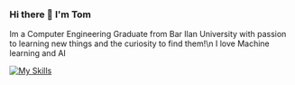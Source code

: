 ### Hi there 👋 I'm Tom

Im a Computer Engineering Graduate from Bar Ilan University with passion to learning new things and the curiosity to find them!\n
I love Machine learning and AI

[![My Skills](https://skillicons.dev/icons?i=js,html,css,c,cs,cpp,discord,eclipse,flask,git,linux,matlab,py)](https://skillicons.dev)

<!--
**Tom1593/Tom1593** is a ✨ _special_ ✨ repository because its `README.md` (this file) appears on your GitHub profile.

Here are some ideas to get you started:

- 🔭 I’m currently working on ...
- 🌱 I’m currently learning ...
- 👯 I’m looking to collaborate on ...
- 🤔 I’m looking for help with ...
- 💬 Ask me about ...
- 📫 How to reach me: ...
- 😄 Pronouns: ...
- ⚡ Fun fact: ...
-->

